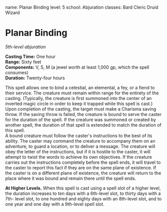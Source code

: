 name: Planar Binding
level: 5
school: Abjuration
classes: Bard
         Cleric
         Druid
         Wizard

# Planar Binding 
_5th-level abjuration_ 

**Casting Time:** One hour    
**Range:** Sixty feet    
**Components:** V, S, M (a jewel worth at least 1,000 gp, which the spell consumes)    
**Duration:** Twenty-four hours 

This spell allows one to bind a celestial, an elemental, a fey, or a fiend to their service. The creature must remain within range for the entirety of the casting. (Typically, the creature is first summoned into the center of an inverted magic circle in order to keep it trapped while this spell is cast.) Upon completion of the casting, the target must make a Charisma saving throw. If the saving throw is failed, the creature is bound to serve the caster for the duration of the spell. If the creature was summoned or created by another spell, the duration of that spell is extended to match the duration of this spell.    
A bound creature must follow the caster's instructions to the best of its ability. The caster may command the creature to accompany them on an adventure, to guard a location, or to deliver a message. The creature will obey the letter of the instructions, but if it is hostile to the caster, it will attempt to twist the words to achieve its own objectives. If the creature carries out the instructions completely before the spell ends, it will travel to the caster to report this fact if they are on the same plane of existence. If the caster is on a different plane of existence, the creature will return to the place where it was bound and remain there until the spell ends. 

**At Higher Levels.** When this spell is cast using a spell slot of a higher level, the duration increases to ten days with a 6th-level slot, to thirty days with a 7th- level slot, to one hundred and eighty days with an 8th-level slot, and to one year and one day with a 9th-level spell slot. 
